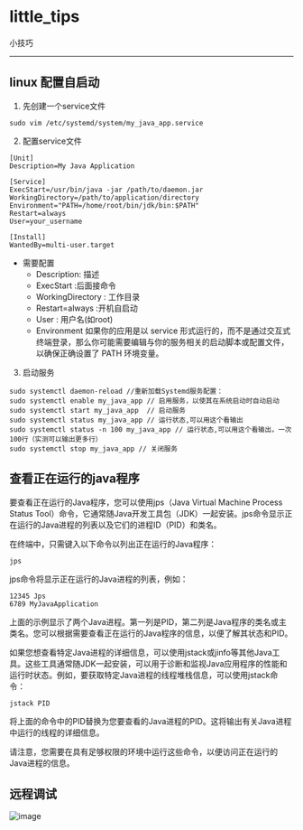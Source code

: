 # little_tips
小技巧

<hr>

## linux 配置自启动

1. 先创建一个service文件

```linux
sudo vim /etc/systemd/system/my_java_app.service
```

2.  配置service文件

```linux
[Unit]
Description=My Java Application

[Service]
ExecStart=/usr/bin/java -jar /path/to/daemon.jar
WorkingDirectory=/path/to/application/directory
Environment="PATH=/home/root/bin/jdk/bin:$PATH"
Restart=always
User=your_username

[Install]
WantedBy=multi-user.target
```

 - 需要配置
     - Description: 描述
     - ExecStart :后面接命令
     - WorkingDirectory : 工作目录
     - Restart=always :开机自启动
     - User : 用户名(如root)
     - Environment 如果你的应用是以 service 形式运行的，而不是通过交互式终端登录，那么你可能需要编辑与你的服务相关的启动脚本或配置文件，以确保正确设置了 PATH 环境变量。

3. 启动服务

```linux
sudo systemctl daemon-reload //重新加载Systemd服务配置：
sudo systemctl enable my_java_app // 启用服务，以使其在系统启动时自动启动
sudo systemctl start my_java_app  // 启动服务
sudo systemctl status my_java_app // 运行状态,可以用这个看输出
sudo systemctl status -n 100 my_java_app // 运行状态,可以用这个看输出，一次100行（实测可以输出更多行）
sudo systemctl stop my_java_app // 关闭服务
```

## 查看正在运行的java程序

要查看正在运行的Java程序，您可以使用jps（Java Virtual Machine Process Status Tool）命令，它通常随Java开发工具包（JDK）一起安装。jps命令显示正在运行的Java进程的列表以及它们的进程ID（PID）和类名。

在终端中，只需键入以下命令以列出正在运行的Java程序：

```
jps
```

jps命令将显示正在运行的Java进程的列表，例如：

```
12345 Jps
6789 MyJavaApplication
```

上面的示例显示了两个Java进程。第一列是PID，第二列是Java程序的类名或主类名。您可以根据需要查看正在运行的Java程序的信息，以便了解其状态和PID。

如果您想查看特定Java进程的详细信息，可以使用jstack或jinfo等其他Java工具。这些工具通常随JDK一起安装，可以用于诊断和监视Java应用程序的性能和运行时状态。例如，要获取特定Java进程的线程堆栈信息，可以使用jstack命令：

```
jstack PID
```

将上面的命令中的PID替换为您要查看的Java进程的PID。这将输出有关Java进程中运行的线程的详细信息。

请注意，您需要在具有足够权限的环境中运行这些命令，以便访问正在运行的Java进程的信息。

## 远程调试

![image](https://github.com/tqlnb/little_tips/assets/88382462/54df9d1f-e596-4e9c-980f-cfee4daeb639)


